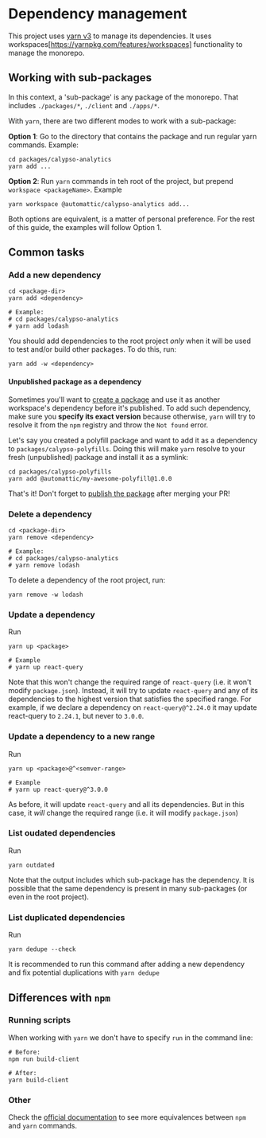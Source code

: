 # Dependency management

This project uses [yarn v3](https://yarnpkg.com/) to manage its dependencies. It uses workspaces[https://yarnpkg.com/features/workspaces] functionality to manage the monorepo.

## Working with sub-packages

In this context, a 'sub-package' is any package of the monorepo. That includes `./packages/*`, `./client` and `./apps/*`.

With `yarn`, there are two different modes to work with a sub-package:

**Option 1**: Go to the directory that contains the package and run regular yarn commands. Example:

```
cd packages/calypso-analytics
yarn add ...
```

**Option 2**: Run `yarn` commands in teh root of the project, but prepend `workspace <packageName>`. Example

```
yarn workspace @automattic/calypso-analytics add...
```

Both options are equivalent, is a matter of personal preference. For the rest of this guide, the examples will follow Option 1.

## Common tasks

### Add a new dependency

```
cd <package-dir>
yarn add <dependency>

# Example:
# cd packages/calypso-analytics
# yarn add lodash
```

You should add dependencies to the root project _only_ when it will be used to test and/or build other packages. To do this, run:

```
yarn add -w <dependency>
```

#### Unpublished package as a dependency

Sometimes you'll want to [create a package](https://github.com/Automattic/wp-calypso/blob/HEAD/docs/guide/monorepo.md#a-sample-packagejson) and use it as another workspace's dependency before it's published. To add such dependency, make sure you **specify its exact version** because otherwise, `yarn` will try to resolve it from the `npm` registry and throw the `Not found` error.

Let's say you created a polyfill package and want to add it as a dependency to `packages/calypso-polyfills`. Doing this will make `yarn` resolve to your fresh (unpublished) package and install it as a symlink:

```
cd packages/calypso-polyfills
yarn add @automattic/my-awesome-polyfill@1.0.0
```

That's it! Don't forget to [publish the package](https://github.com/Automattic/wp-calypso/blob/HEAD/docs/guide/monorepo.md#publishing) after merging your PR!

### Delete a dependency

```
cd <package-dir>
yarn remove <dependency>

# Example:
# cd packages/calypso-analytics
# yarn remove lodash
```

To delete a dependency of the root project, run:

```
yarn remove -w lodash
```

### Update a dependency

Run

```
yarn up <package>

# Example
# yarn up react-query
```

Note that this won't change the required range of `react-query` (i.e. it won't modify `package.json`). Instead, it will try to update `react-query` and any of its dependencies to the highest version that satisfies the specified range.
For example, if we declare a dependency on `react-query@^2.24.0` it may update react-query to `2.24.1`, but never to `3.0.0`.

### Update a dependency to a new range

Run

```
yarn up <package>@^<semver-range>

# Example
# yarn up react-query@^3.0.0
```

As before, it will update `react-query` and all its dependencies. But in this case, it _will_ change the required range (i.e. it will modify `package.json`)

### List oudated dependencies

Run

```
yarn outdated
```

Note that the output includes which sub-package has the dependency. It is possible that the same dependency is present in many sub-packages (or even in the root project).

### List duplicated dependencies

Run

```
yarn dedupe --check
```

It is recommended to run this command after adding a new dependency and fix potential duplications with `yarn dedupe`

## Differences with `npm`

### Running scripts

When working with `yarn` we don't have to specify `run` in the command line:

```
# Before:
npm run build-client

# After:
yarn build-client
```

### Other

Check the [official documentation](https://classic.yarnpkg.com/en/docs/migrating-from-npm/#toc-cli-commands-comparison) to see more equivalences between `npm` and `yarn` commands.
